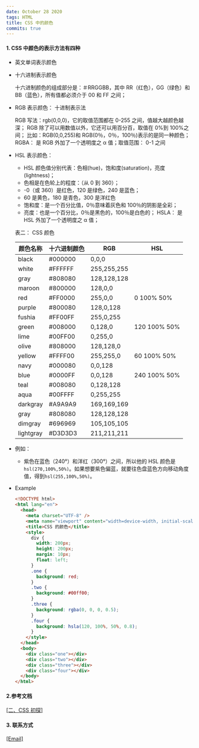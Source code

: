 ```yaml
---
date: October 28 2020
tags: HTML
title: CSS 中的颜色
commits: true
---
```


#### 1. CSS 中颜色的表示方法有四种

- 英文单词表示颜色

- 十六进制表示颜色

  十六进制颜色的组成部分是：＃RRGGBB，其中 RR（红色），GG（绿色）和 BB（蓝色），所有值都必须介于 00 和 FF 之间；

- RGB 表示颜色： 十进制表示法

  RGB 写法：rgb(0,0,0)，它的取值范围都在 0-255 之间，值越大越颜色越深；
  RGB 除了可以用数值以外，它还可以用百分百，取值在 0%到 100%之间；
  比如：RGB(0,0,255)和 RGB(0％，0％，100％)表示的是同一种颜色；
  RGBA： 是 RGB 外加了一个透明度之 α 值；取值范围： 0-1 之间

- HSL 表示颜色：

  - HSL 颜色值分别代表：色相(hue)，饱和度(saturation)，亮度(lightness)；
  - 色相是在色轮上的程度：（从 0 到 360）；
  - -0（或 360）是红色，120 是绿色，240 是蓝色；
  - 60 是黄色，180 是青色，300 是洋红色
  - 饱和度：是一个百分比值，0％意味着灰色和 100％的阴影是全彩；
  - 亮度：也是一个百分比，0％是黑色的，100％是白色的；
    HSLA： 是 HSL 外加了一个透明度之 α 值；

  表二： CSS 颜色

  | 颜色名称  | 十六进制颜色 | RGB         | HSL          |
  | --------- | ------------ | ----------- | ------------ |
  | black     | #000000      | 0,0,0       |              |
  | white     | #FFFFFF      | 255,255,255 |              | silver | #C0C0C0 | 192,192,192 |  |
  | gray      | #808080      | 128,128,128 |              |
  | maroon    | #800000      | 128,0,0     |              |
  | red       | #FF0000      | 255,0,0     | 0 100% 50%   |
  | purple    | #800080      | 128,0,128   |              |
  | fushia    | #FF00FF      | 255,0,255   |              |
  | green     | #008000      | 0,128,0     | 120 100% 50% |
  | lime      | #00FF00      | 0,255,0     |              |
  | olive     | #808000      | 128,128,0   |              |
  | yellow    | #FFFF00      | 255,255,0   | 60 100% 50%  |
  | navy      | #000080      | 0,0,128     |              |
  | blue      | #0000FF      | 0,0,128     | 240 100% 50% |
  | teal      | #008080      | 0,128,128   |              |
  | aqua      | #00FFFF      | 0,255,255   |              |
  | darkgray  | #A9A9A9      | 169,169,169 |              |
  | gray      | #808080      | 128,128,128 |
  | dimgray   | #696969      | 105,105,105 |              |
  | lightgray | #D3D3D3      | 211,211,211 |              |

- 例如：

  - 紫色在蓝色（240°）和洋红（300°）之间，所以他的 HSL 颜色是`hsl(270,100%,50%)`。如果想要紫色偏蓝，就要往色盘蓝色方向移动角度值，得到`hsl(255,100%,50%)`。

- Example

  ```html
  <!DOCTYPE html>
  <html lang="en">
    <head>
      <meta charset="UTF-8" />
      <meta name="viewport" content="width=device-width, initial-scale=1.0" />
      <title>CSS 的颜色</title>
      <style>
        div {
          width: 200px;
          height: 200px;
          margin: 10px;
          float: left;
        }
        .one {
          background: red;
        }
        .two {
          background: #00ff00;
        }
        .three {
          background: rgba(0, 0, 0, 0.5);
        }
        .four {
          background: hsla(120, 100%, 50%, 0.8);
        }
      </style>
    </head>
    <body>
      <div class="one"></div>
      <div class="two"></div>
      <div class="three"></div>
      <div class="four"></div>
    </body>
  </html>
  ```

#### 2.参考文档

[[二、CSS 初探]](https://web-oyster.github.io/2020/10/28/HTML/Tutorial/%E4%BA%8C%E3%80%81CSS%20%E5%88%9D%E6%8E%A2/)

#### 3. 联系方式

[[Email]](yuanmin8888@outlook.com)
